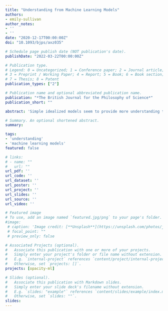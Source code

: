 ```yaml
---
title: "Understanding from Machine Learning Models"
authors:
- emily-sullivan
author_notes:
- ''
- ''
date: "2020-12-17T00:00:00Z"
doi: "10.1093/bjps/axz035"

# Schedule page publish date (NOT publication's date).
publishDate: "2022-03-22T00:00:00Z"

# Publication type.
# Legend: 0 = Uncategorized; 1 = Conference paper; 2 = Journal article;
# 3 = Preprint / Working Paper; 4 = Report; 5 = Book; 6 = Book section;
# 7 = Thesis; 8 = Patent
publication_types: ["2"]

# Publication name and optional abbreviated publication name.
publication: "*The British Journal for the Philosophy of Science*"
publication_short: ""

abstract: 'Simple idealized models seem to provide more understanding than opaque, complex, and hyper-realistic models. However, an increasing number of scientists are going in the opposite direction by utilizing opaque machine learning models to make predictions and draw inferences, suggesting that scientists are opting for models that have less potential for understanding. Are scientists trading understanding for some other epistemic or pragmatic good when they choose a machine learning model? Or are the assumptions behind why minimal models provide understanding misguided? In this article, using the case of deep neural networks, I argue that it is not the complexity or black box nature of a model that limits how much understanding the model provides. Instead, it is a lack of scientific and empirical evidence supporting the link that connects a model to the target phenomenon that primarily prohibits understanding.'

# Summary. An optional shortened abstract.
summary:

tags:
- 'understanding'
- 'machine learning models'
featured: false

# links:
# - name: ""
#   url: ""
url_pdf: ''
url_code: ''
url_dataset: ''
url_poster: ''
url_project: ''
url_slides: ''
url_source: ''
url_video: ''

# Featured image
# To use, add an image named `featured.jpg/png` to your page's folder. 
#image:
 # caption: 'Image credit: [**Unsplash**](https://unsplash.com/photos/jdD8gXaTZsc)'
 # focal_point: ""
 # preview_only: false

# Associated Projects (optional).
#   Associate this publication with one or more of your projects.
#   Simply enter your project's folder or file name without extension.
#   E.g. `internal-project` references `content/project/internal-project/index.md`.
#   Otherwise, set `projects: []`.
projects: [opacity-ml]

# Slides (optional).
#   Associate this publication with Markdown slides.
#   Simply enter your slide deck's filename without extension.
#   E.g. `slides: "example"` references `content/slides/example/index.md`.
#   Otherwise, set `slides: ""`.
slides:
---
```


